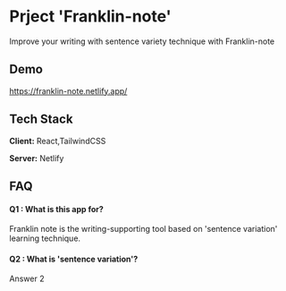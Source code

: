 # Prject 'Franklin-note'

Improve your writing with sentence variety technique with Franklin-note

## Demo

https://franklin-note.netlify.app/

## Tech Stack

**Client:** React,TailwindCSS

**Server:** Netlify

## FAQ

#### Q1 : What is this app for?

Franklin note is the writing-supporting tool based on 'sentence variation' learning technique.

#### Q2 : What is 'sentence variation'?

Answer 2
